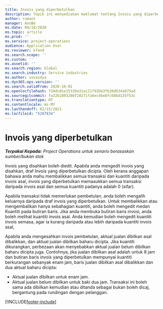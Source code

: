 ```yaml
---
title: Invois yang diperbetulkan
description: Topik ini menyediakan maklumat tentang Invois yang diperbetulkan.
author: rumant
manager: AnnBe
ms.date: 09/18/2020
ms.topic: article
ms.prod: ''
ms.service: project-operations
audience: Application User
ms.reviewer: kfend
ms.search.scope: ''
ms.custom: ''
ms.assetid: ''
ms.search.region: Global
ms.search.industry: Service industries
ms.author: suvaidya
ms.dyn365.ops.version: ''
ms.search.validFrom: 2020-10-01
ms.openlocfilehash: 734dc01e15339a31ac21f92bb3fb20d634a075ad
ms.sourcegitcommit: fa32b1893286f20271fa4ec4be8fc68bd135f53c
ms.translationtype: HT
ms.contentlocale: ms-MY
ms.lasthandoff: 02/15/2021
ms.locfileid: "5287834"
---
```

# <a name="corrected-invoices"></a>Invois yang diperbetulkan

_**Terpakai Kepada:** Project Operations untuk senario berasaskan sumber/bukan stok_

Invois yang disahkan boleh diedit. Apabila anda mengedit invois yang disahkan, draf Invois yang diperbetulkan dicipta. Oleh kerana anggapan bahawa anda mahu membalikkan semua transaksi dan kuantiti daripada invois asal, invois yang diperbetulkan memasukkan semua transaksi daripada invois asal dan semua kuantiti padanya adalah 0 (sifar).

Apabila transaksi tidak memerlukan pembetulan, anda boleh mengalih keluarnya daripada draf invois yang diperbetulkan. Untuk membalikkan atau mengembalikan hanya sebahagian kuantiti, anda boleh mengedit medan Kuantiti pada butiran baris. Jika anda membuka butiran baris invosi, anda boleh melihat kuantiti invois asal. Anda kemudian boleh mengedit kuantiti invois semasa, agar ia kurang daripada atau lebih daripada kuantiti invois asal,

Apabila anda mengesahkan invois pembetulan, aktual jualan dibilkan asal dibalikkan, dan aktual jualan dibilkan baharu dicipta. Jika kuantiti dikurangkan, perbezaan akan menyebabkan aktual jualan belum dibilkan baharu dicipta juga. Contohnya, jika jualan dibilkan asal adalah untuk 8 jam dan butiran baris invois yang diperbetulkan mempunyai kuantiti berkurangan sebanyak enam jam, baris jualan dibilkan asal dibalikkan dan dua aktual baharu dicipta:

- Aktual jualan dibilkan untuk enam jam.
- Aktual jualan belum dibilkan untuk baki dua jam. Transaksi ini boleh sama ada dibilkan kemudian atau ditanda sebagai bukan boleh dicaj, bergantung pada rundingan dengan pelanggan.


[!INCLUDE[footer-include](../includes/footer-banner.md)]